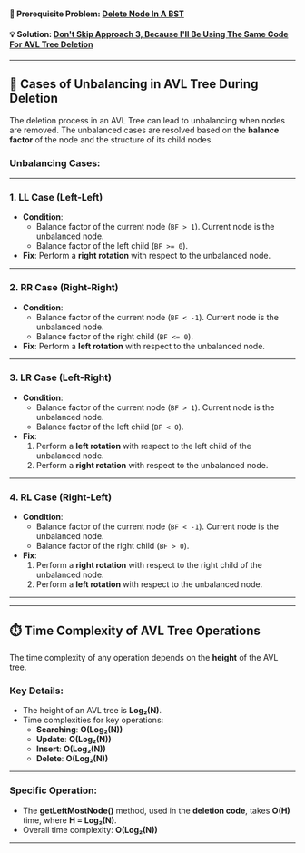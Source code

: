 #### 🔗 Prerequisite Problem: [Delete Node In A BST](https://leetcode.com/problems/delete-node-in-a-bst/description/)  
#### 💡 Solution: [Don't Skip Approach 3, Because I'll Be Using The Same Code For AVL Tree Deletion](https://leetcode.com/problems/delete-node-in-a-bst/solutions/4952667/three-solutions-brute-optimal-readable-cpp-code/)

---

## 🌲 Cases of Unbalancing in AVL Tree During Deletion

The deletion process in an AVL Tree can lead to unbalancing when nodes are removed. The unbalanced cases are resolved based on the **balance factor** of the node and the structure of its child nodes.

### Unbalancing Cases:

---

### 1. **LL Case (Left-Left)**
- **Condition**: 
  - Balance factor of the current node (`BF > 1`). Current node is the unbalanced node.
  - Balance factor of the left child (`BF >= 0`).
- **Fix**: Perform a **right rotation** with respect to the unbalanced node.

---

### 2. **RR Case (Right-Right)**
- **Condition**: 
  - Balance factor of the current node (`BF < -1`). Current node is the unbalanced node.
  - Balance factor of the right child (`BF <= 0`).
- **Fix**: Perform a **left rotation** with respect to the unbalanced node. 

---

### 3. **LR Case (Left-Right)**
- **Condition**: 
  - Balance factor of the current node (`BF > 1`). Current node is the unbalanced node.
  - Balance factor of the left child (`BF < 0`).
- **Fix**:
  1. Perform a **left rotation** with respect to the left child of the unbalanced node.
  2. Perform a **right rotation** with respect to the unbalanced node. 

---

### 4. **RL Case (Right-Left)**
- **Condition**: 
  - Balance factor of the current node (`BF < -1`). Current node is the unbalanced node.
  - Balance factor of the right child (`BF > 0`).
- **Fix**:
  1. Perform a **right rotation** with respect to the right child of the unbalanced node.
  2. Perform a **left rotation** with respect to the unbalanced node.

---

---

## ⏱️ Time Complexity of AVL Tree Operations

The time complexity of any operation depends on the **height** of the AVL tree.

### Key Details:
- The height of an AVL tree is **Log₂(N)**.
- Time complexities for key operations:
  - **Searching**: **O(Log₂(N))**
  - **Update**: **O(Log₂(N))**
  - **Insert**: **O(Log₂(N))**
  - **Delete**: **O(Log₂(N))**

---

### Specific Operation:
- The **getLeftMostNode()** method, used in the **deletion code**, takes **O(H)** time, where **H = Log₂(N)**.
- Overall time complexity: **O(Log₂(N))**

---

